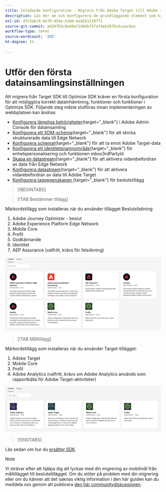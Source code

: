 ```yaml
---
title: Inledande konfiguration - Migrera från Adobe Target till Adobe Journey Optimizer - mobiltillägg för beslut
description: Läs mer om och konfigurera de grundläggande element som krävs för implementeringen av SDK på webben på din plattform
exl-id: dfc5abc8-0e79-454a-b1bb-6a42b1219771
source-git-commit: a928fb5c8e48e71984b75faf4eb397814caac6aa
workflow-type: tm+mt
source-wordcount: '285'
ht-degree: 1%

---
```


# Utför den första datainsamlingsinställningen

Att migrera från Target SDK till Optimize SDK kräver en första konfiguration för att möjliggöra korrekt datainhämtning, funktioner och funktioner i Optimize SDK. Följande steg måste slutföras innan implementeringen av webbplatsen kan ändras:

- [Konfigurera lämpliga behörigheter](https://experienceleague.adobe.com/en/docs/platform-learn/implement-web-sdk/overview#permissions){target="_blank"} i Adobe Admin Console för datainsamling
- [Konfigurera ett XDM-schema](https://experienceleague.adobe.com/en/docs/platform-learn/implement-mobile-sdk/initial-configuration/create-schema){target="_blank"} för att skicka strukturerade data till Edge Network
- [Konfigurera schemat](https://experienceleague.adobe.com/en/docs/platform-learn/implement-mobile-sdk/experience-cloud/target#update-your-schema){target="_blank"} för att ta emot Adobe Target-data
- [Konfigurera ett identitetsnamnområde](https://experienceleague.adobe.com/en/docs/platform-learn/implement-mobile-sdk/app-implementation/identity#set-up-a-custom-identity-namespace){target="_blank"} för enhetspersonalisering och funktionen mbox3rdPartyId
- [Skapa en datastream](https://experienceleague.adobe.com/en/docs/platform-learn/implement-mobile-sdk/initial-configuration/create-datastream){target="_blank"} för att aktivera vidarebefordran av data från Edge Network
- [Konfigurera datastream](https://experienceleague.adobe.com/en/docs/platform-learn/implement-mobile-sdk/experience-cloud/target#update-datastream-configuration){target="_blank"} för att aktivera vidarebefordran av data till Adobe Target
- [Konfigurera taggegenskapen ](https://experienceleague.adobe.com/en/docs/platform-learn/implement-mobile-sdk/experience-cloud/target#install-adobe-journey-optimizer---decisioning-tags-extension){target="_blank"} för beslutstillägg

>[!BEGINTABS]

>[!TAB Bestämmer tillägg]

Märkordstillägg som installeras när du använder tillägget Beslutsfattning:

1. Adobe Journey Optimizer - beslut
1. Adobe Experience Platform Edge Network
1. Mobile Core
1. Profil
1. Godkännande
1. Identitet
1. AEP Assurance (valfritt, krävs för felsökning)

![Tagga tillägg som installeras när du använder beslutstillägget](assets/tag-extensions-decisioning.png)

>[!TAB Måltillägg]

Märkordstillägg som installeras när du använder Target-tillägget:

1. Adobe Target
1. Mobile Core
1. Profil
1. Adobe Analytics (valfritt, krävs om Adobe Analytics används som rapportkälla för Adobe Target-aktiviteter)

![Märkordstillägg installeras när måltillägget används](assets/tag-extensions-target.png)

>[!ENDTABS]

Läs sedan om hur du [ersätter SDK](replace-library.md).

>[!NOTE]
>
>Vi strävar efter att hjälpa dig att lyckas med din migrering av mobilmål från måltillägget till beslutstillägget. Om du stöter på problem med din migrering eller om du känner att det saknas viktig information i den här guiden kan du meddela oss genom att publicera [den här communitydiskussionen](https://experienceleaguecommunities.adobe.com/t5/adobe-experience-platform-data/tutorial-discussion-migrate-target-from-at-js-to-web-sdk/m-p/575587#M463).
